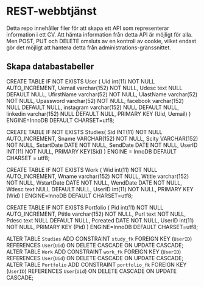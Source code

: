 # REST-webbtjänst
Detta repo innehåller filer för att skapa ett API som representerar information i ett CV. Att hämta information från detta API är möjligt för alla. Men POST, PUT och DELETE omsluts av en kontroll av cookie, vilket endast gör det möjligt att hantera detta från administrations-gränssnittet.

## Skapa databastabeller
CREATE TABLE IF NOT EXISTS User (
	Uid int(11) NOT NULL AUTO_INCREMENT,
	Uemail varchar(152) NOT NULL,
	Udesc text NULL DEFAULT NULL,
	UfirstName varchar(52) NOT NULL,
	UlastName varchar(52) NOT NULL,
	Upassword varchar(52) NOT NULL,
	facebook varchar(152) NULL DEFAULT NULL,
	instagram varchar(152) NULL DEFAULT NULL,
	linkedin varchar(152) NULL DEFAULT NULL,
	PRIMARY KEY (Uid, Uemail)
) ENGINE=InnoDB DEFAULT CHARSET=utf8;

CREATE TABLE IF NOT EXISTS Studies(
	Sid INT(11) NOT NULL AUTO_INCREMENT,
	Sname VARCHAR(152) NOT NULL,
	Scity VARCHAR(152) NOT NULL,
	SstartDate DATE NOT NULL,
	SendDate DATE NOT NULL,
	UserID INT(11) NOT NULL,
	PRIMARY KEY(Sid)
) ENGINE = InnoDB DEFAULT CHARSET = utf8;

CREATE TABLE IF NOT EXISTS Work (
	Wid int(11) NOT NULL AUTO_INCREMENT,
	Wname varchar(152) NOT NULL,
	Wtitle varchar(152) NOT NULL,
	WstartDate DATE NOT NULL,
	WendDate DATE NOT NULL,
	Wdesc text NULL DEFAULT NULL,
	UserID int(11) NOT NULL,
	PRIMARY KEY (Wid)
) ENGINE=InnoDB DEFAULT CHARSET=utf8;

CREATE TABLE IF NOT EXISTS Portfolio (
	Pid int(11) NOT NULL AUTO_INCREMENT,
	Ptitle varchar(152) NOT NULL,
	Purl text NOT NULL,
	Pdesc text NULL DEFAULT NULL,
	Pcreated DATE NOT NULL,
	UserID int(11) NOT NULL,
	PRIMARY KEY (Pid)
) ENGINE=InnoDB DEFAULT CHARSET=utf8;

ALTER TABLE `Studies` ADD CONSTRAINT `study_fk` FOREIGN KEY (`UserID`) REFERENCES `User`(`Uid`) ON DELETE CASCADE ON UPDATE CASCADE;
ALTER TABLE `Work` ADD CONSTRAINT `work_fk` FOREIGN KEY (`UserID`) REFERENCES `User`(`Uid`) ON DELETE CASCADE ON UPDATE CASCADE;
ALTER TABLE `Portfolio` ADD CONSTRAINT `portfolio_fk` FOREIGN KEY (`UserID`) REFERENCES `User`(`Uid`) ON DELETE CASCADE ON UPDATE CASCADE;
